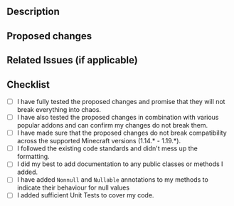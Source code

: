## Description
<!-- Please explain why you are making this pull request. -->
<!-- Start writing below this line -->

## Proposed changes
<!-- Please explain what changes you have made to the code. -->
<!-- Start writing below this line -->

## Related Issues (if applicable)
<!-- Please tag any Issues related to your Pull Request -->
<!-- Syntax: "Resolves #000" -->
<!-- Start writing below this line -->

## Checklist
<!-- Here is a little checklist you can follow. -->
<!-- Click on these checkboxes after you created the pull request. -->
<!-- Don't worry, these are not requirements. They only serve as guidance. -->
- [ ] I have fully tested the proposed changes and promise that they will not break everything into chaos.
- [ ] I have also tested the proposed changes in combination with various popular addons and can confirm my changes do not break them.
- [ ] I have made sure that the proposed changes do not break compatibility across the supported Minecraft versions (1.14.* - 1.19.*).
- [ ] I followed the existing code standards and didn't mess up the formatting.
- [ ] I did my best to add documentation to any public classes or methods I added.
- [ ] I have added `Nonnull` and `Nullable` annotations to my methods to indicate their behaviour for null values
- [ ] I added sufficient Unit Tests to cover my code.
